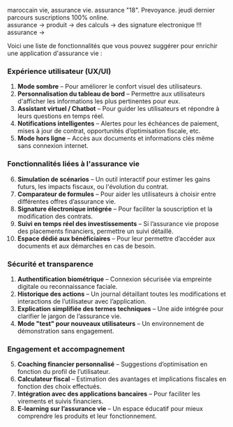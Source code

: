 maroccain vie, assurance vie.
assurance "18".
Prevoyance.
jeudi dernier parcours suscriptions 100% online.   
assurance -> produit -> des calculs -> des signature electronique !!!
assurance -> 

Voici une liste de fonctionnalités que vous pouvez suggérer pour enrichir une application d'assurance vie :

### **Expérience utilisateur (UX/UI)**

1. **Mode sombre** – Pour améliorer le confort visuel des utilisateurs.
2. **Personnalisation du tableau de bord** – Permettre aux utilisateurs d'afficher les informations les plus pertinentes pour eux.
3. **Assistant virtuel / Chatbot** – Pour guider les utilisateurs et répondre à leurs questions en temps réel.
4. **Notifications intelligentes** – Alertes pour les échéances de paiement, mises à jour de contrat, opportunités d’optimisation fiscale, etc.
5. **Mode hors ligne** – Accès aux documents et informations clés même sans connexion internet.

### **Fonctionnalités liées à l'assurance vie**

6. **Simulation de scénarios** – Un outil interactif pour estimer les gains futurs, les impacts fiscaux, ou l'évolution du contrat.
7. **Comparateur de formules** – Pour aider les utilisateurs à choisir entre différentes offres d’assurance vie.
8. **Signature électronique intégrée** – Pour faciliter la souscription et la modification des contrats.
9. **Suivi en temps réel des investissements** – Si l’assurance vie propose des placements financiers, permettre un suivi détaillé.
10. **Espace dédié aux bénéficiaires** – Pour leur permettre d’accéder aux documents et aux démarches en cas de besoin.

### **Sécurité et transparence**

1. **Authentification biométrique** – Connexion sécurisée via empreinte digitale ou reconnaissance faciale.
2. **Historique des actions** – Un journal détaillant toutes les modifications et interactions de l’utilisateur avec l’application.
3. **Explication simplifiée des termes techniques** – Une aide intégrée pour clarifier le jargon de l’assurance vie.
4. **Mode "test" pour nouveaux utilisateurs** – Un environnement de démonstration sans engagement.

### **Engagement et accompagnement**

5. **Coaching financier personnalisé** – Suggestions d’optimisation en fonction du profil de l’utilisateur.
6. **Calculateur fiscal** – Estimation des avantages et implications fiscales en fonction des choix effectués.
7. **Intégration avec des applications bancaires** – Pour faciliter les virements et suivis financiers.
8. **E-learning sur l’assurance vie** – Un espace éducatif pour mieux comprendre les produits et leur fonctionnement.

